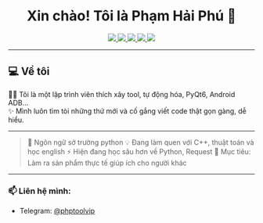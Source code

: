 <h1 align="center">Xin chào! Tôi là Phạm Hải Phú 👋</h1>

<p align="center">
  <a href="https://www.facebook.com/phamhaiphu250107/" target="_blank">
    <img src="https://img.shields.io/badge/FACEBOOK-1877F2?style=for-the-badge&logo=facebook&logoColor=white" />
  </a>
  <a href="https://www.youtube.com/@php-tool007" target="_blank">
    <img src="https://img.shields.io/badge/YOUTUBE-FF0000?style=for-the-badge&logo=youtube&logoColor=white" />
  </a>
  <a href="https://zalo.me/0853408135" target="_blank">
    <img src="https://img.shields.io/badge/ZALO-0068FF?style=for-the-badge&logoColor=white" />
  </a>
  <a href="https://www.linkedin.com/in/phudev07/" target="_blank">
    <img src="https://img.shields.io/badge/LINKEDIN-0A66C2?style=for-the-badge&logo=linkedin&logoColor=white" />
  </a>
  <a href="https://yourwebsite.com" target="_blank">
    <img src="https://img.shields.io/badge/WEBSITE-000000?style=for-the-badge&logo=About.me&logoColor=white" />
  </a>
</p>

---

## 💻 Về tôi

🧑‍💻 Tôi là một lập trình viên thích xây tool, tự động hóa, PyQt6, Android ADB...  
✨ Mình luôn tìm tòi những thứ mới và cố gắng viết code thật gọn gàng, dễ hiểu.

---
> 🔭 Ngôn ngữ sở trường python
> 💡 Đang làm quen với C++, thuật toán và học english
> ⚡ Hiện đang học sâu hơn về Python, Request
> 🌱 Mục tiêu: Làm ra sản phẩm thực tế giúp ích cho người khác

---

### 📫 Liên hệ mình:
- Telegram: [@phptoolvip](https://t.me/phptoolvip)
